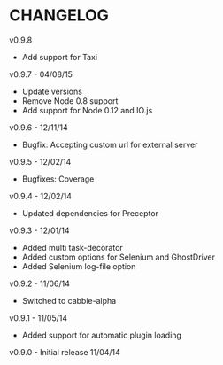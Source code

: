 CHANGELOG
=========

v0.9.8 
* Add support for Taxi

v0.9.7 - 04/08/15
* Update versions
* Remove Node 0.8 support
* Add support for Node 0.12 and IO.js

v0.9.6 - 12/11/14
* Bugfix: Accepting custom url for external server 

v0.9.5 - 12/02/14
* Bugfixes: Coverage

v0.9.4 - 12/02/14
* Updated dependencies for Preceptor

v0.9.3 - 12/01/14
* Added multi task-decorator
* Added custom options for Selenium and GhostDriver
* Added Selenium log-file option

v0.9.2 - 11/06/14
* Switched to cabbie-alpha

v0.9.1 - 11/05/14
* Added support for automatic plugin loading

v0.9.0 - Initial release 11/04/14
